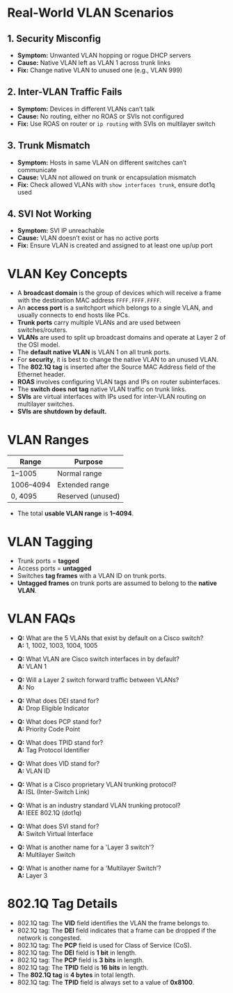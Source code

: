 # Real-World VLAN Scenarios

## 1. Security Misconfig
- **Symptom:** Unwanted VLAN hopping or rogue DHCP servers  
- **Cause:** Native VLAN left as VLAN 1 across trunk links  
- **Fix:** Change native VLAN to unused one (e.g., VLAN 999)

## 2. Inter-VLAN Traffic Fails
- **Symptom:** Devices in different VLANs can’t talk  
- **Cause:** No routing, either no ROAS or SVIs not configured  
- **Fix:** Use ROAS on router or `ip routing` with SVIs on multilayer switch

## 3. Trunk Mismatch
- **Symptom:** Hosts in same VLAN on different switches can’t communicate  
- **Cause:** VLAN not allowed on trunk or encapsulation mismatch  
- **Fix:** Check allowed VLANs with `show interfaces trunk`, ensure dot1q used

## 4. SVI Not Working
- **Symptom:** SVI IP unreachable  
- **Cause:** VLAN doesn’t exist or has no active ports  
- **Fix:** Ensure VLAN is created and assigned to at least one up/up port

# VLAN Key Concepts

- A **broadcast domain** is the group of devices which will receive a frame with the destination MAC address `FFFF.FFFF.FFFF`.
- An **access port** is a switchport which belongs to a single VLAN, and usually connects to end hosts like PCs.
- **Trunk ports** carry multiple VLANs and are used between switches/routers.
- **VLANs** are used to split up broadcast domains and operate at Layer 2 of the OSI model.
- The **default native VLAN** is VLAN 1 on all trunk ports.
- For **security**, it is best to change the native VLAN to an unused VLAN.
- The **802.1Q tag** is inserted after the Source MAC Address field of the Ethernet header.
- **ROAS** involves configuring VLAN tags and IPs on router subinterfaces.
- The **switch does not tag** native VLAN traffic on trunk links.
- **SVIs** are virtual interfaces with IPs used for inter-VLAN routing on multilayer switches.
- **SVIs are shutdown by default.**

# VLAN Ranges

| Range       | Purpose          |
|-------------|------------------|
| 1–1005      | Normal range     |
| 1006–4094   | Extended range   |
| 0, 4095     | Reserved (unused)|

- The total **usable VLAN range** is **1–4094**.

# VLAN Tagging

- Trunk ports = **tagged**
- Access ports = **untagged**
- Switches **tag frames** with a VLAN ID on trunk ports.
- **Untagged frames** on trunk ports are assumed to belong to the **native VLAN**.

# VLAN FAQs

- **Q:** What are the 5 VLANs that exist by default on a Cisco switch?  
  **A:** 1, 1002, 1003, 1004, 1005

- **Q:** What VLAN are Cisco switch interfaces in by default?  
  **A:** VLAN 1

- **Q:** Will a Layer 2 switch forward traffic between VLANs?  
  **A:** No

- **Q:** What does DEI stand for?  
  **A:** Drop Eligible Indicator

- **Q:** What does PCP stand for?  
  **A:** Priority Code Point

- **Q:** What does TPID stand for?  
  **A:** Tag Protocol Identifier

- **Q:** What does VID stand for?  
  **A:** VLAN ID

- **Q:** What is a Cisco proprietary VLAN trunking protocol?  
  **A:** ISL (Inter-Switch Link)

- **Q:** What is an industry standard VLAN trunking protocol?  
  **A:** IEEE 802.1Q (dot1q)

- **Q:** What does SVI stand for?  
  **A:** Switch Virtual Interface

- **Q:** What is another name for a 'Layer 3 switch'?  
  **A:** Multilayer Switch

- **Q:** What is another name for a 'Multilayer Switch’?  
  **A:** Layer 3

# 802.1Q Tag Details

- 802.1Q tag: The **VID** field identifies the VLAN the frame belongs to.
- 802.1Q tag: The **DEI** field indicates that a frame can be dropped if the network is congested.
- 802.1Q tag: The **PCP** field is used for Class of Service (CoS).
- 802.1Q tag: The **DEI** field is **1 bit** in length.
- 802.1Q tag: The **PCP** field is **3 bits** in length.
- 802.1Q tag: The **TPID** field is **16 bits** in length.
- The **802.1Q tag** is **4 bytes** in total length.
- 802.1Q tag: The **TPID** field is always set to a value of **0x8100**.
